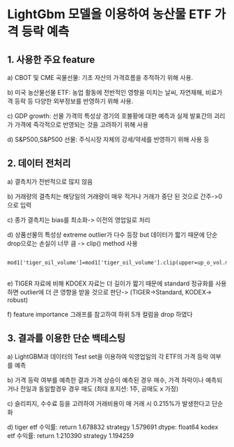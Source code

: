# LightGbm 모델을 이용하여 농산물 ETF 가격 등락 예측

## 1. 사용한 주요 feature

a) CBOT 및 CME 곡물선물: 기초 자산의 가격흐름을 추적하기 위해 사용.

b) 미국 농산물선물 ETF: 농업 활동에 전반적인 영향을 미치는 날씨, 자연재해, 비료가격 등락 등 다양한 외부정보를 반영하기 위해 사용.

c) GDP growth: 선물 가격의 특성상 경기의 호불황에 대한 예측과 실제 발표간의 괴리가 가격에 즉각적으로 반영되는 것을 고려하기 위해 사용

d) S&P500,S&P500 선물: 주식시장 자체의 강세/약세를 반영하기 위해 사용 등



## 2. 데이터 전처리

a) 결측치가 전반적으로 많지 않음 

b) 거래량의 결측치는 해당일의 거래량이 매우 적거나 거래가 중단 된 것으로 간주->0으로 입력

c) 종가 결측치는 bias를 최소화-> 이전의 영업일로 처리

d) 상품선물의 특성상 extreme outlier가 다수 등장 but 데이터가 짧기 때문에 단순 drop으로는 손실이 너무 큼 -> clip() method 사용

<pre>
<code>
mod1['tiger_oil_volume']=mod1['tiger_oil_volume'].clip(upper=up_o_vol.max())
</code>
</pre>

e) TIGER 자료에 비해 KDOEX 자료는 더 길이가 짧기 때문에 standard 정규화를 사용하면 outlier에 더 큰 영향을 받을 것으로 판단-> (TIGER->Standard, KODEX-> robust)

f) feature importance 그래프를 참고하여 하위 5개 컬럼을 drop 하였다


## 3. 결과를 이용한 단순 백테스팅

a) LightGBM과 데이터의 Test set을 이용하여 익영업일의 각 ETF의 가격 등락 여부를 예측

b) 가격 등락 여부를 예측한 결과 가격 상승이 예측된 경우 매수, 가격 하락이나  예측되거나 전일과 동일할경우 경우 매도 (최대 포지션: 1주, 공매도 x 가정)

c) 슬리피지, 수수료 등을 고려하여 거래비용이 매 거래 시 0.215%가 발생한다고 단순화

d)
tiger etf 수익률: return      1.678832
strategy    1.579691
dtype: float64
kodex etf 수익률: return      1.210390
strategy    1.194259




